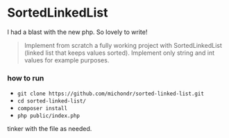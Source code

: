 # SortedLinkedList

I had a blast with the new php. So lovely to write!

>Implement from scratch a fully working project
with SortedLinkedList (linked list that keeps
values sorted). Implement only string and int 
values for example purposes.


### how to run
* `git clone https://github.com/michondr/sorted-linked-list.git`
* `cd sorted-linked-list/`
* `composer install`
* `php public/index.php`

tinker with the file as needed. 